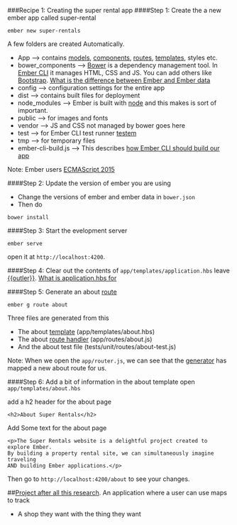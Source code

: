 ###Recipe 1: Creating the super rental app
####Step 1: Create the a new ember app called super-rental

```
ember new super-rentals
```

A few folders are created Automatically.</br>
* App --> contains [models](), [components](), [routes](), [templates](), styles etc.
* bower_components --> [Bower]() is a dependency management tool. In [Ember CLI]() it manages HTML, CSS and JS. You can add others like [Bootstrap](). [What is the difference between Ember and Ember data]()
* config --> configuration settings for the entire app
* dist --> contains built files for deployment
* node_modules --> Ember is built with [node]() and this makes is sort of important.
* public --> for images and fonts 
* vendor --> JS and CSS not managed by bower goes here
* test --> for Ember CLI test runner [testem]()
* tmp --> for temporary files 
* ember-cli-build.js --> This describes [how Ember CLI should build our app]()

Note: Ember users [ECMAScript 2015]() 

####Step 2: Update the version of ember you are using 

* Change the versions of ember and ember data in ```bower.json```
* Then 	do 

```
bower install
```

####Step 3: Start the evelopment server

```
ember serve 
```

open it at ```http://localhost:4200```.

####Step 4: Clear out the contents of ```app/templates/application.hbs``` 
leave [{{outler}}](). [What is application.hbs for]()

####Step 5: Generate an about [route]()

``` 
ember g route about
```

Three files are generated from this 
* The about [template]() (app/templates/about.hbs)
* The about [route handler]() (app/routes/about.js)
* And the about test file (tests/unit/routes/about-test.js)

Note: When we open the ```app/router.js```, we can see that the [generator]() has mapped a new about route for us.

####Step 6: Add a bit of information in the about template
open ```app/templates/about.hbs```

add a h2 header for the about page

```<h2>About Super Rentals</h2>```

Add Some text for the about page

```
<p>The Super Rentals website is a delightful project created to explore Ember.
By building a property rental site, we can simultaneously imagine traveling
AND building Ember applications.</p>
```

Then go to ```http://localhost:4200/about``` to see your changes.



##[Project after all this research]().
An application where a user can use maps to track 
* A shop they want with the thing they want


